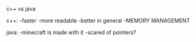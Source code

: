 c++ vs java

c++:
-faster
-more readable
-better in general
-MEMORY MANAGEMENT

java:
-minecraft is made with it
-scared of pointers?
